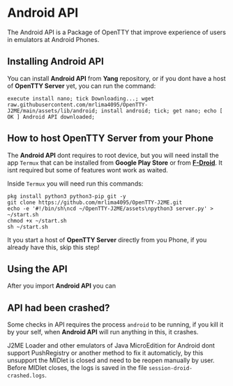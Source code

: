# Android API

The Android API is a Package of OpenTTY that improve experience of users in emulators at Android Phones.   


## Installing Android API

You can install **Android API** from **Yang** repository, or if you dont have a host of **OpenTTY Server** yet, you can run the command:  

```
execute install nano; tick Downloading...; wget raw.githubusercontent.com/mrlima4095/OpenTTY-J2ME/main/assets/lib/android; install android; tick; get nano; echo [ OK ] Android API downloaded;
```

## How to host OpenTTY Server from your Phone

The **Android API** dont requires to root device, but you will need install the app `Termux` that can be installed from **Google Play Store** or from [**F-Droid**](https://f-droid.org/pt_BR/packages/com.termux/). It isnt required but some of features wont work as waited.  

Inside `Termux` you will need run this commands:  

```
pkg install python3 python3-pip git -y  
git clone https://github.com/mrlima4095/OpenTTY-J2ME.git  
echo -e '#!/bin/sh\ncd ~/OpenTTY-J2ME/assets\npython3 server.py' > ~/start.sh  
chmod +x ~/start.sh  
sh ~/start.sh   
```

It you start a host of **OpenTTY Server** directly from you Phone, if you already have this, skip this step!  
 
## Using the API

After you import **Android API** you can 



## API had been crashed?

Some checks in API requires the process `android` to be running, if you kill it by your self, when **Android API** will run anything in this, it crashes. 

J2ME Loader and other emulators of Java MicroEdition for Android dont support PushRegistry or another method to fix it automaticly, by this unsupport the MIDlet is closed and need to be reopen manually by user. Before MIDlet closes, the logs is saved in the file `session-droid-crashed.logs`. 